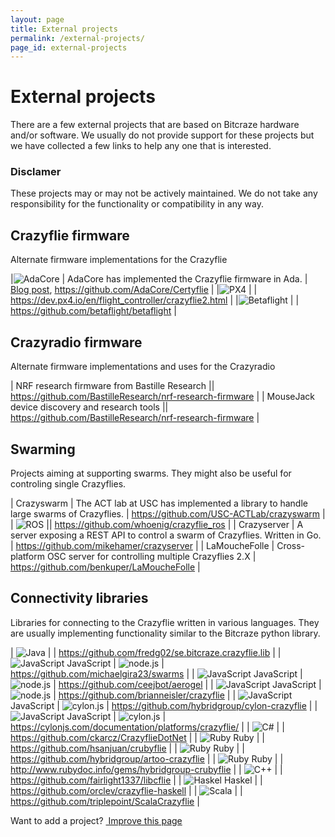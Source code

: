 ```yaml
---
layout: page
title: External projects
permalink: /external-projects/
page_id: external-projects
---
```


# External projects

There are a few external projects that are based on Bitcraze hardware and/or software.
We usually do not provide support for these projects but we have collected a few
links to help any one that is interested.

### Disclamer
These projects may or may not be actively maintained. We do not take any
responsibility for the functionality or compatibility in any way.

## Crazyflie firmware

Alternate firmware implementations for the Crazyflie

|![AdaCore](/images/icons/adacore_32.png)            | AdaCore has implemented the Crazyflie firmware in Ada. | [Blog post](http://blog.adacore.com/how-to-prevent-drone-crashes-using-spark), <https://github.com/AdaCore/Certyflie> |
|![PX4](/images/icons/px4_32.png)               |                                                        | <https://dev.px4.io/en/flight_controller/crazyflie2.html>                                                             |
|![Betaflight](/images/icons/betaflight_32.png) |                                                        | <https://github.com/betaflight/betaflight>                                                                            |

## Crazyradio firmware

Alternate firmware implementations and uses for the Crazyradio

| NRF research firmware from Bastille Research  || <https://github.com/BastilleResearch/nrf-research-firmware> |
| MouseJack device discovery and research tools || <https://github.com/BastilleResearch/nrf-research-firmware> |

## Swarming

Projects aiming at supporting swarms. They might also be useful for controling single Crazyflies.

| Crazyswarm | The ACT lab at USC has implemented a library to handle large swarms of Crazyflies. | <https://github.com/USC-ACTLab/crazyswarm> |
| ![ROS](/images/icons/ros_32.png) || <https://github.com/whoenig/crazyflie_ros> |
| Crazyserver | A server exposing a REST API to control a swarm of Crazyflies. Written in Go. | <https://github.com/mikehamer/crazyserver> |
| LaMoucheFolle | Cross-platform OSC server for controlling multiple Crazyflies 2.X | <https://github.com/benkuper/LaMoucheFolle> |

## Connectivity libraries

Libraries for connecting to the Crazyflie written in various languages. They are
usually implementing functionality similar to the Bitcraze python library.

| ![Java](/images/icons/java_32.png)                        |                                         | <https://github.com/fredg02/se.bitcraze.crazyflie.lib>   |
| ![JavaScript](/images/icons/javascript_32.png) JavaScript | ![node.js](/images/icons/node_32.png)   | <https://github.com/michaelgira23/swarms>                |
| ![JavaScript](/images/icons/javascript_32.png) JavaScript | ![node.js](/images/icons/node_32.png)   | <https://github.com/ceejbot/aerogel>                     |
| ![JavaScript](/images/icons/javascript_32.png) JavaScript | ![node.js](/images/icons/node_32.png)   | <https://github.com/brianneisler/crazyflie>              |
| ![JavaScript](/images/icons/javascript_32.png) JavaScript | ![cylon.js](/images/icons/cylon_32.png) | <https://github.com/hybridgroup/cylon-crazyflie>         |
| ![JavaScript](/images/icons/javascript_32.png) JavaScript | ![cylon.js](/images/icons/cylon_32.png) | <https://cylonjs.com/documentation/platforms/crazyflie/> |
| ![C#](/images/icons/c_sharp_32.png)                       |                                         | <https://github.com/ckarcz/CrazyflieDotNet>              |
| ![Ruby](/images/icons/ruby_32.png) Ruby                   |                                         | <https://github.com/hsanjuan/crubyflie>                  |
| ![Ruby](/images/icons/ruby_32.png) Ruby                   |                                         | <https://github.com/hybridgroup/artoo-crazyflie>         |
| ![Ruby](/images/icons/ruby_32.png) Ruby                   |                                         | <http://www.rubydoc.info/gems/hybridgroup-crubyflie>     |
| ![C++](/images/icons/c_plus_plus_32.png)                  |                                         | <https://github.com/fairlight1337/libcflie>              |
| ![Haskel](/images/icons/haskell.png) Haskel               |                                         | <https://github.com/orclev/crazyflie-haskell>            |
| ![Scala](/images/icons/scala_32.png)                      |                                         | <https://github.com/triplepoint/ScalaCrazyflie>          |

<div class="col-md-12">
  <p class="text-right">Want to add a project? <a href="https://github.com/bitcraze/bitcraze-website/edit/master/src/{{page.path}}"><i class="fa fa-pencil"></i> &nbsp;Improve this page</a></p>
</div>
